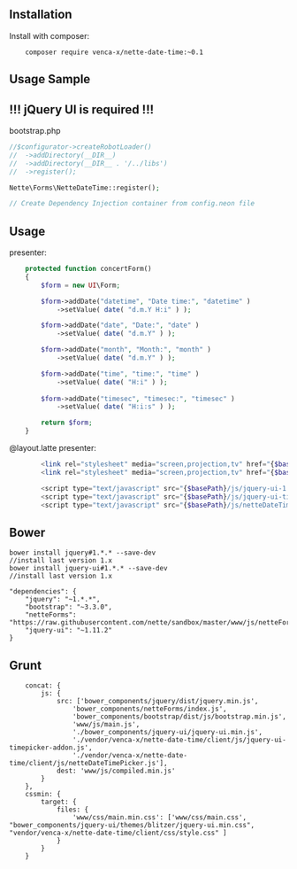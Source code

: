 Installation
------------

  Install with composer:

 
		composer require venca-x/nette-date-time:~0.1
      


Usage Sample
-------------

!!! jQuery UI is required !!!
-------------

bootstrap.php

```php
//$configurator->createRobotLoader()
//	->addDirectory(__DIR__)
//	->addDirectory(__DIR__ . '/../libs')
//	->register();

Nette\Forms\NetteDateTime::register();

// Create Dependency Injection container from config.neon file
```

Usage
-------------
presenter:
```php
    protected function concertForm() 
    {
        $form = new UI\Form;

        $form->addDate("datetime", "Date time:", "datetime" )
            ->setValue( date( "d.m.Y H:i" ) );

        $form->addDate("date", "Date:", "date" )
            ->setValue( date( "d.m.Y" ) );

        $form->addDate("month", "Month:", "month" )
            ->setValue( date( "d.m.Y" ) );

        $form->addDate("time", "time:", "time" )
            ->setValue( date( "H:i" ) );
            
        $form->addDate("timesec", "timesec:", "timesec" )
            ->setValue( date( "H:i:s" ) );            

        return $form;
    }
```

@layout.latte
presenter:
```php
		<link rel="stylesheet" media="screen,projection,tv" href="{$basePath}/css/blitzer/jquery-ui-1.10.4.custom.min.css">
		<link rel="stylesheet" media="screen,projection,tv" href="{$basePath}/css/style.css">

        <script type="text/javascript" src="{$basePath}/js/jquery-ui-1.10.4.custom.min.js"></script>
        <script type="text/javascript" src="{$basePath}/js/jquery-ui-timepicker-addon.js"></script>
        <script type="text/javascript" src="{$basePath}/js/netteDateTimePicker.js"></script> 
```
Bower
-------------

	bower install jquery#1.*.* --save-dev							//install last version 1.x
	bower install jquery-ui#1.*.* --save-dev						//install last version 1.x

    "dependencies": {
        "jquery": "~1.*.*",
        "bootstrap": "~3.3.0",
        "netteForms": "https://raw.githubusercontent.com/nette/sandbox/master/www/js/netteForms.js",
        "jquery-ui": "~1.11.2"
    }

Grunt
-------------
        concat: {
            js: {
                src: ['bower_components/jquery/dist/jquery.min.js',
                    'bower_components/netteForms/index.js',
                    'bower_components/bootstrap/dist/js/bootstrap.min.js',
                    'www/js/main.js',
					'./bower_components/jquery-ui/jquery-ui.min.js',
					'./vendor/venca-x/nette-date-time/client/js/jquery-ui-timepicker-addon.js',
					'./vendor/venca-x/nette-date-time/client/js/netteDateTimePicker.js'],
                dest: 'www/js/compiled.min.js'
            }
        },
        cssmin: {
            target: {
                files: {
                    'www/css/main.min.css': ['www/css/main.css', "bower_components/jquery-ui/themes/blitzer/jquery-ui.min.css", "vendor/venca-x/nette-date-time/client/css/style.css" ]
                }
            }
        }
